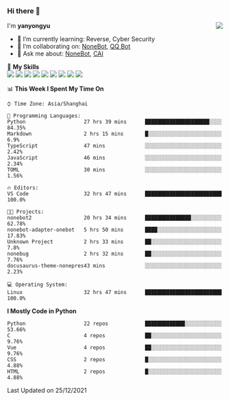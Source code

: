 ### Hi there 👋

<a href="#">
  <img align="right" src="https://github-readme-stats.vercel.app/api?username=yanyongyu&count_private=true&show_icons=true&bg_color=15,f2f7fd,E0EAFC" />
</a>

I'm **yanyongyu**

- 🌱 I’m currently learning: Reverse, Cyber Security
- 👯 I’m collaborating on: [NoneBot](https://github.com/nonebot), [QQ Bot](https://github.com/Mrs4s/go-cqhttp)
- 💬 Ask me about: [NoneBot](https://github.com/nonebot), [CAI](https://github.com/cscs181/CAI)

🌟 **My Skills**  
![](https://img.shields.io/badge/-Python-3e74a2?style=flat-square&logo=Python&logoColor=fff)
![](https://img.shields.io/badge/-Node.js-339933?style=flat-square&logo=Node.js&logoColor=fff)
![](https://img.shields.io/badge/-Vue-4fc08d?style=flat-square&logo=Vue.js&logoColor=fff)
![](https://img.shields.io/badge/-React-2d98ce?style=flat-square&logo=React&logoColor=fff)
![](https://img.shields.io/badge/-Docker-2496ED?style=flat-square&logo=Docker&logoColor=fff)
![](https://img.shields.io/badge/-Linux-000000?style=flat-square&logo=Linux&logoColor=fff)
![](https://img.shields.io/badge/-MySQL-4479A1?style=flat-square&logo=MySQL&logoColor=fff)
![](https://img.shields.io/badge/-Redis-DC382D?style=flat-square&logo=Redis&logoColor=fff)
![](https://img.shields.io/badge/-MongoDB-47A248?style=flat-square&logo=MongoDB&logoColor=fff)

<!--START_SECTION:waka-->
📊 **This Week I Spent My Time On** 

```text
⌚︎ Time Zone: Asia/Shanghai

💬 Programming Languages: 
Python                   27 hrs 39 mins      █████████████████████░░░░   84.35% 
Markdown                 2 hrs 15 mins       █░░░░░░░░░░░░░░░░░░░░░░░░   6.9% 
TypeScript               47 mins             ░░░░░░░░░░░░░░░░░░░░░░░░░   2.42% 
JavaScript               46 mins             ░░░░░░░░░░░░░░░░░░░░░░░░░   2.34% 
TOML                     30 mins             ░░░░░░░░░░░░░░░░░░░░░░░░░   1.56%

🔥 Editors: 
VS Code                  32 hrs 47 mins      █████████████████████████   100.0%

🐱‍💻 Projects: 
nonebot2                 20 hrs 34 mins      ███████████████░░░░░░░░░░   62.78% 
nonebot-adapter-onebot   5 hrs 50 mins       ████░░░░░░░░░░░░░░░░░░░░░   17.83% 
Unknown Project          2 hrs 33 mins       ██░░░░░░░░░░░░░░░░░░░░░░░   7.8% 
nonebug                  2 hrs 32 mins       ██░░░░░░░░░░░░░░░░░░░░░░░   7.76% 
docusaurus-theme-nonepres43 mins             ░░░░░░░░░░░░░░░░░░░░░░░░░   2.23%

💻 Operating System: 
Linux                    32 hrs 47 mins      █████████████████████████   100.0%

```

**I Mostly Code in Python** 

```text
Python                   22 repos            █████████████░░░░░░░░░░░░   53.66% 
C                        4 repos             ██░░░░░░░░░░░░░░░░░░░░░░░   9.76% 
Vue                      4 repos             ██░░░░░░░░░░░░░░░░░░░░░░░   9.76% 
CSS                      2 repos             █░░░░░░░░░░░░░░░░░░░░░░░░   4.88% 
HTML                     2 repos             █░░░░░░░░░░░░░░░░░░░░░░░░   4.88%

```



 Last Updated on 25/12/2021
<!--END_SECTION:waka-->
